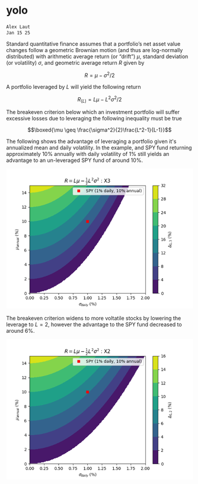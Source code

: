 # yolo

```
Alex Laut
Jan 15 25
```

<link rel="stylesheet" href="https://cdn.jsdelivr.net/npm/katex/dist/katex.min.css">
<script defer src="https://cdn.jsdelivr.net/npm/katex/dist/katex.min.js"></script>
<script defer src="https://cdn.jsdelivr.net/npm/katex/dist/contrib/auto-render.min.js"
        onload="renderMathInElement(document.body);"></script>

Standard quantitative finance assumes that a portfolio’s net asset value changes follow a geometric Brownian motion (and thus are log-normally distributed) with arithmetic average return (or “drift”) $\mu$, standard deviation (or volatility) $\sigma$, and geometric average return $R$ given by

$$R = \mu-\sigma^2/2$$

A portfolio leveraged by $L$ will yield the following return

$$R_(L) = L\mu -L^2\sigma^2/2$$

The breakeven criterion below which an investment portfolio will suffer excessive losses due to leveraging the following inequality must be true


$$\boxed{\mu \geq \frac{\sigma^2}{2}\frac{L^2-1}{L-1}}$$

The following shows the advantage of leveraging a portfolio given it's annualized mean and daily volatility. In the example, and SPY fund returning approximately 10% annually with daily volatility of 1% still yields an advantage to an un-leveraged SPY fund of around 10%.

![](./3.png)

The breakeven criterion widens to more voltatile stocks by lowering the leverage to $L=2$, however the advantage to the SPY fund decreased to around 6%.

![](./2.png)